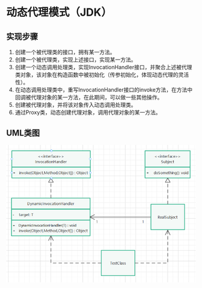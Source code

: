 # 动态代理模式（JDK）

## 实现步骤

1. 创建一个被代理类的接口，拥有某一方法。
2. 创建一个被代理类，实现上述接口，实现某一方法。
3. 创建一个动态调用处理类，实现InvocationHandler接口，并聚合上述被代理类对象，该对象在构造函数中被初始化（传参初始化，体现动态代理的灵活性）。
4. 在动态调用处理类中，重写InvocationHandler接口的invoke方法，在方法中回调被代理对象的某一方法，在此期间，可以做一些其他操作。
5. 创建被代理对象，并将该对象传入动态调用处理类。
6. 通过Proxy类，动态创建代理对象，调用代理对象的某一方法。

## UML类图

![.png](./assets/动态代理.png)
